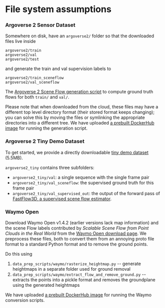 # File system assumptions

### Argoverse 2 Sensor Dataset

Somewhere on disk, have an `argoverse2/` folder so that the downloaded files live inside

```
argoverse2/train
argoverse2/val
argoverse2/test
```

and generate the train and val supervision labels to

```
argoverse2/train_sceneflow
argoverse2/val_sceneflow
```


The [Argoverse 2 Scene Flow generation script](https://github.com/kylevedder/argoverse2-sf) to compute ground truth flows for both `train/` and `val/`.

Please note that when downloaded from the cloud, these files may have a different top level directory format (their stored format keeps changing); you can solve this by moving the files or symlinking the appropriate directories into a different tree. We have uploaded [a prebuilt DockerHub image](https://hub.docker.com/repository/docker/kylevedder/argoverse2_sf/general) for running the generation script.

### Argoverse 2 Tiny Demo Dataset

To get started, we provide a directly downloadable [tiny demo dataset](https://github.com/kylevedder/zeroflow/files/13059582/argoverse2_tiny.zip) (5.5MB).

`argoverse2_tiny` contains three subfolders:

 - `argoverse2_tiny/val`: a single sequence with the single frame pair
 - `argoverse2_tiny/val_sceneflow`: the supervised ground truth for this frame pair
 - `argoverse2_tiny/val_supervised_out`: the output of the forward pass of [FastFlow3D, a supervised scene flow estimator](http://vedder.io/zeroflow). 
 
### Waymo Open

Download Waymo Open v1.4.2 (earlier versions lack map information) and the scene Flow labels contributed by _Scalable Scene Flow from Point Clouds in the Real World_ from the [Waymo Open download page](https://waymo.com/open/). We preprocess these files, both to convert them from an annoying proto file format to a standard Python format and to remove the ground points.

Do this using 

1. `data_prep_scripts/waymo/rasterize_heightmap.py` -- generate heightmaps in a separate folder used for ground removal
2. `data_prep_scripts/waymo/extract_flow_and_remove_ground.py` -- extracts the points into a pickle format and removes the groundplane using the generated heightmaps

We have uploaded [a prebuilt DockerHub image](https://hub.docker.com/repository/docker/kylevedder/zeroflow_waymo/general) for running the Waymo conversion scripts.
